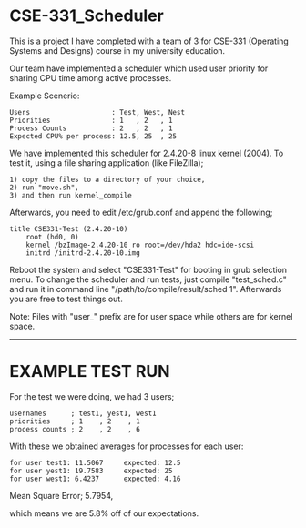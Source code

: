 # CSE-331_Scheduler
This is a project I have completed with a team of 3 for CSE-331 (Operating Systems and Designs) course in my university education.

Our team have implemented a scheduler which used user priority for sharing CPU time among active processes.

Example Scenerio:

    Users                    : Test, West, Nest
    Priorities               : 1   , 2   , 1
    Process Counts           : 2   , 2   , 1
    Expected CPU% per process: 12.5, 25  , 25

We have implemented this scheduler for 2.4.20-8 linux kernel (2004). To test it, using a file sharing application (like FileZilla);

    1) copy the files to a directory of your choice,
    2) run "move.sh",
    3) and then run kernel_compile

Afterwards, you need to edit /etc/grub.conf and append the following;

    title CSE331-Test (2.4.20-10)
        root (hd0, 0)
        kernel /bzImage-2.4.20-10 ro root=/dev/hda2 hdc=ide-scsi
        initrd /initrd-2.4.20-10.img

Reboot the system and select "CSE331-Test" for booting in grub selection menu. To change the scheduler and run tests, just compile "test_sched.c" and run it in command line "/path/to/compile/result/sched 1". Afterwards you are free to test things out.

Note: Files with "user_" prefix are for user space while others are for kernel space.

---

# EXAMPLE TEST RUN

For the test we were doing, we had 3 users;

    usernames      ; test1, yest1, west1
    priorities     ; 1    , 2    , 1
    process counts ; 2    , 2    , 6

With these we obtained averages for processes for each user:

    for user test1: 11.5067     expected: 12.5
    for user yest1: 19.7583     expected: 25
    for user west1: 6.4237      expected: 4.16

Mean Square Error; 5.7954,

which means we are 5.8% off of our expectations.
